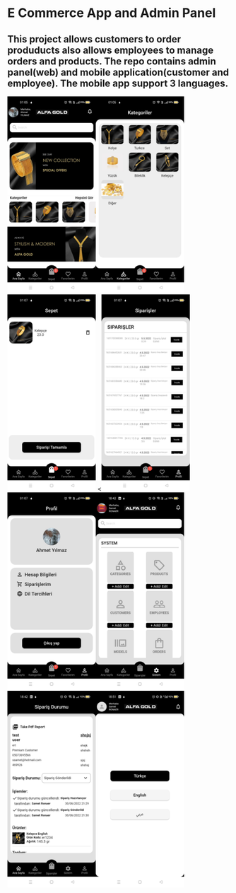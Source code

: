 # E Commerce App and Admin Panel

## This project allows customers to order produducts also allows employees to manage orders and products. The repo contains admin panel(web) and mobile application(customer and employee). The mobile app support 3 languages.




<table>
  <tr>
    <img src="AppImages/1.jpeg" alt="drawing" width="200"/>
<img src="AppImages/3.jpeg" alt="drawing" width="200"/>
<img src="AppImages/4.jpeg" alt="drawing" width="200"/>
  </tr>
  <<img src="AppImages/2.jpeg" alt="drawing" width="200"/>
<img src="AppImages/5.jpeg" alt="drawing" width="200"/>
<img src="AppImages/6.jpeg" alt="drawing" width="200"/>
  </tr>
  <tr>
    <img src="AppImages/7.jpeg" alt="drawing" width="200"/>
<img src="AppImages/8.jpeg" alt="drawing" width="200"/>
  </tr>
</table>
